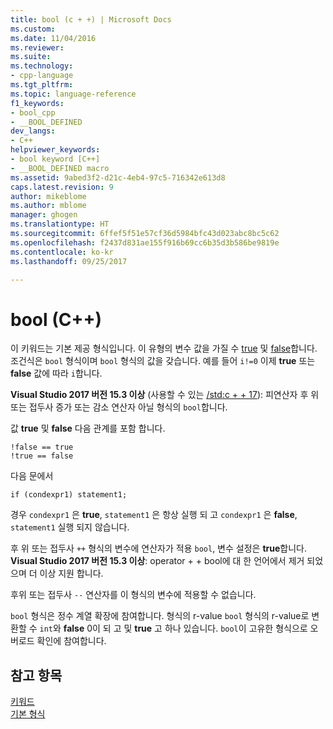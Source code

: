 ```yaml
---
title: bool (c + +) | Microsoft Docs
ms.custom: 
ms.date: 11/04/2016
ms.reviewer: 
ms.suite: 
ms.technology:
- cpp-language
ms.tgt_pltfrm: 
ms.topic: language-reference
f1_keywords:
- bool_cpp
- __BOOL_DEFINED
dev_langs:
- C++
helpviewer_keywords:
- bool keyword [C++]
- __BOOL_DEFINED macro
ms.assetid: 9abed3f2-d21c-4eb4-97c5-716342e613d8
caps.latest.revision: 9
author: mikeblome
ms.author: mblome
manager: ghogen
ms.translationtype: HT
ms.sourcegitcommit: 6ffef5f51e57cf36d5984bfc43d023abc8bc5c62
ms.openlocfilehash: f2437d831ae155f916b69cc6b35d3b586be9819e
ms.contentlocale: ko-kr
ms.lasthandoff: 09/25/2017

---
```

# <a name="bool-c"></a>bool (C++)
이 키워드는 기본 제공 형식입니다. 이 유형의 변수 값을 가질 수 [true](../cpp/true-cpp.md) 및 [false](../cpp/false-cpp.md)합니다. 조건식은 `bool` 형식이며 `bool` 형식의 값을 갖습니다. 예를 들어 `i!=0` 이제 **true** 또는 **false** 값에 따라 `i`합니다.  

**Visual Studio 2017 버전 15.3 이상** (사용할 수 있는 [/std:c + + 17](../build/reference/std-specify-language-standard-version.md)): 피연산자 후 위 또는 접두사 증가 또는 감소 연산자 아닐 형식의 `bool`합니다. 
  
 값 **true** 및 **false** 다음 관계를 포함 합니다.  
  
```  
!false == true  
!true == false  
```  
  
 다음 문에서  
  
```  
if (condexpr1) statement1;   
```  
  
 경우 `condexpr1` 은 **true**, `statement1` 은 항상 실행 되 고 `condexpr1` 은 **false**, `statement1` 실행 되지 않습니다.  
  
 후 위 또는 접두사 `++` 형식의 변수에 연산자가 적용 `bool`, 변수 설정은 **true**합니다. 
**Visual Studio 2017 버전 15.3 이상**: operator + + bool에 대 한 언어에서 제거 되었으며 더 이상 지원 합니다.

후위 또는 접두사 `--` 연산자를 이 형식의 변수에 적용할 수 없습니다.  
  
 `bool` 형식은 정수 계열 확장에 참여합니다. 형식의 r-value `bool` 형식의 r-value로 변환할 수 `int`와 **false** 0이 되 고 및 **true** 고 하나 있습니다. `bool`이 고유한 형식으로 오버로드 확인에 참여합니다.  
  
## <a name="see-also"></a>참고 항목  
 [키워드](../cpp/keywords-cpp.md)   
 [기본 형식](../cpp/fundamental-types-cpp.md)
